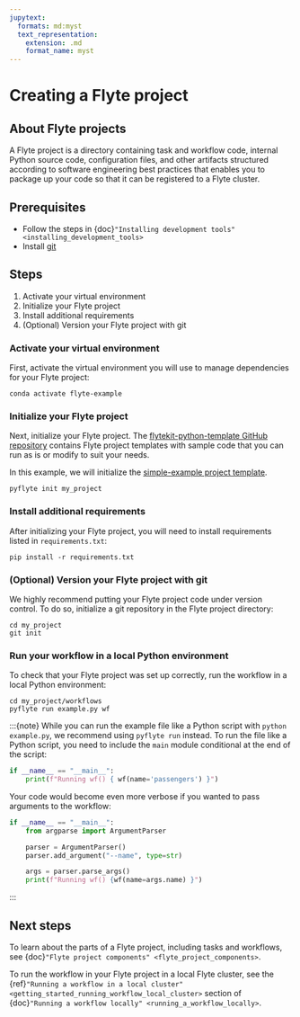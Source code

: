 ```yaml
---
jupytext:
  formats: md:myst
  text_representation:
    extension: .md
    format_name: myst
---
```


# Creating a Flyte project

## About Flyte projects

A Flyte project is a directory containing task and workflow code, internal Python source code, configuration files, and other artifacts structured according to software engineering best practices that enables you to package up your code so that it can be registered to a Flyte cluster.

## Prerequisites

* Follow the steps in {doc}`"Installing development tools" <installing_development_tools>`
* Install [git](https://git-scm.com/book/en/v2/Getting-Started-Installing-Git)

## Steps

1. Activate your virtual environment
1. Initialize your Flyte project
1. Install additional requirements
1. (Optional) Version your Flyte project with git

### Activate your virtual environment

First, activate the virtual environment you will use to manage dependencies for your Flyte project:

```{prompt} bash $
conda activate flyte-example
```

### Initialize your Flyte project

Next, initialize your Flyte project. The [flytekit-python-template GitHub repository](https://github.com/flyteorg/flytekit-python-template) contains Flyte project templates with sample code that you can run as is or modify to suit your needs.

In this example, we will initialize the [simple-example project template](https://github.com/flyteorg/flytekit-python-template/tree/main/simple-example).

```{prompt} bash $
pyflyte init my_project
```

### Install additional requirements

After initializing your Flyte project, you will need to install requirements listed in `requirements.txt`:

```{prompt} bash $
pip install -r requirements.txt
```

### (Optional) Version your Flyte project with git

We highly recommend putting your Flyte project code under version control. To do so, initialize a git repository in the Flyte project directory:

```{prompt} bash $
cd my_project
git init
```

### Run your workflow in a local Python environment

To check that your Flyte project was set up correctly, run the workflow in a local Python environment:

```{prompt} bash $
cd my_project/workflows
pyflyte run example.py wf
```

:::{note}
While you can run the example file like a Python script with `python example.py`, we recommend using `pyflyte run` instead. To run the file like a Python script, you need to include the `main` module conditional at the end of the script:
```python
if __name__ == "__main__":
    print(f"Running wf() { wf(name='passengers') }")
```

Your code would become even more verbose if you wanted to pass arguments to the workflow:
```python
if __name__ == "__main__":
    from argparse import ArgumentParser

    parser = ArgumentParser()
    parser.add_argument("--name", type=str)

    args = parser.parse_args()
    print(f"Running wf() {wf(name=args.name) }")
```
:::

## Next steps

To learn about the parts of a Flyte project, including tasks and workflows, see {doc}`"Flyte project components" <flyte_project_components>`.

To run the workflow in your Flyte project in a local Flyte cluster, see the {ref}`"Running a workflow in a local cluster" <getting_started_running_workflow_local_cluster>` section of {doc}`"Running a workflow locally" <running_a_workflow_locally>`.
